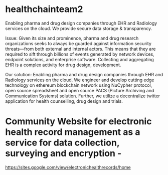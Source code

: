 # healthchainteam2
Enabling pharma and drug design companies through EHR and Radiology services on the cloud. We provide secure data storage & transparency.

Issue: Given its size and prominence, pharma and drug research organizations seeks to always be guarded against information security threats—from both external and internal actors. This means that they are required to sift through billions of events generated by network devices, endpoint solutions, and enterprise software. Collecting and aggregating EHR is a complex activity for drug design, development.

Our solution: Enabling pharma and drug design companies through EHR and Radiology services on the cloud. We engineer and develop cutting edge technology on ethereum blockchain network using NuCypher protocol, open source spreadsheet and open source PACS (Picture Archiving and Communication Systems) solution. Further, we utilize a decentralize twitter application for health counselling, drug design and trials.

# Community Website for electronic health record management as a service for data collection, surveying and encryption - 
https://sites.google.com/view/electronichealthrecords/home
